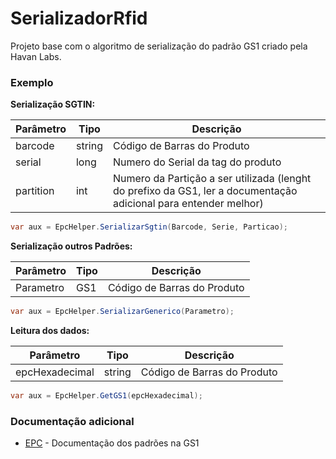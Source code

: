 # SerializadorRfid

Projeto base com o algoritmo de serialização do padrão GS1 criado pela Havan Labs. 

### Exemplo
**Serialização SGTIN:**

| Parâmetro | Tipo   | Descrição |
| ---       | ---    | ---       |
| barcode   | string | Código de Barras do Produto |
| serial    | long   | Numero do Serial da tag do produto|
| partition | int    | Numero da Partição a ser utilizada (lenght do prefixo da GS1, ler a documentação adicional para entender melhor) |

``` csharp
var aux = EpcHelper.SerializarSgtin(Barcode, Serie, Particao);
```

**Serialização outros Padrões:**

| Parâmetro | Tipo   | Descrição |
| ---       | ---    | ---       |
| Parametro | GS1 | Código de Barras do Produto |
``` csharp
var aux = EpcHelper.SerializarGenerico(Parametro);
```

**Leitura dos dados:**

| Parâmetro | Tipo   | Descrição |
| ---       | ---    | ---       |
| epcHexadecimal | string | Código de Barras do Produto |
``` csharp
var aux = EpcHelper.GetGS1(epcHexadecimal);
```
### Documentação adicional
* [EPC] - Documentação dos padrões na GS1

   [EPC]: <https://www.gs1br.org/codigos-e-padroes/epc-rfid>
   
